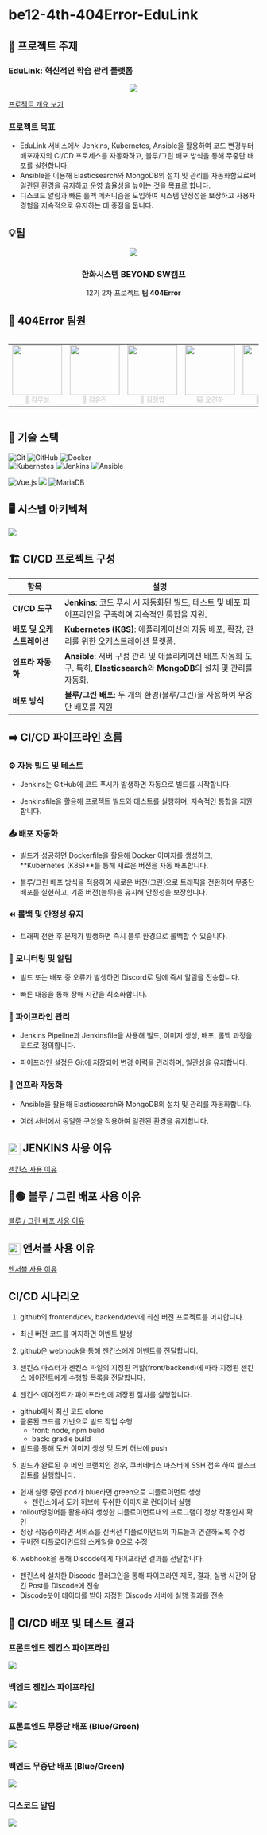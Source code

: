# be12-4th-404Error-EduLink



## 📌 프로젝트 주제 
### EduLink: 혁신적인 학습 관리 플랫폼
<div align="center">
    <img src="./images/readme_img/service.png" /> <br>
</div>

[프로젝트 개요 보기](https://github.com/beyond-sw-camp/be12-4th-404Error-EduLink/wiki/1.-%ED%94%84%EB%A1%9C%EC%A0%9D%ED%8A%B8-%EA%B0%9C%EC%9A%94)

### 프로젝트 목표
- EduLink 서비스에서 Jenkins, Kubernetes, Ansible을 활용하여 코드 변경부터 배포까지의 CI/CD 프로세스를 자동화하고, 블루/그린 배포 방식을 통해 무중단 배포를 실현합니다.
- Ansible을 이용해 Elasticsearch와 MongoDB의 설치 및 관리를 자동화함으로써 일관된 환경을 유지하고 운영 효율성을 높이는 것을 목표로 합니다.
- 디스코드 알림과 빠른 롤백 메커니즘을 도입하여 시스템 안정성을 보장하고 사용자 경험을 지속적으로 유지하는 데 중점을 둡니다.

## 💡팀

<div align=center>
  <img src="./images/readme_img/team.png" /> <br>
    <h3>한화시스템 BEYOND SW캠프 </h3>
    <p>12기 2차 프로젝트 <strong>팀 404Error</strong></p>
</div>



## 🤚 404Error 팀원
<div style="display: flex; justify-content: center;">
  <table  align="center">
    <tbody>
      <tr>
        <td align="center"><a href="https://github.com/museongkim0" style="text-decoration: none; color: lightgray;"><img src="./images/팀원소개/ms.jpg" width="100px;" height="100px;" background-size="cover;" alt=""/><br /><sub><b> 🐯 김무성</b></sub></a><br /></td>
        <td align="center"><a href="https://github.com/kuj7882" style="text-decoration: none; color: lightgray;"><img src="./images/팀원소개/yj.jpg" width="100px;"  alt=""/><br /><sub><b> 🐶 김유진</b></sub></a><br /></td>
        <td align="center"><a href="https://github.com/GoodLeaf" style="text-decoration: none; color: lightgray;"><img src="./images/팀원소개/jy.png" width="100px;" height="100px;" alt=""/><br /><sub><b> 🐺 김정엽</b></sub></a><br /></td>
        <td align="center"><a href="https://github.com/gunha0405" style="text-decoration: none; color: lightgray;"><img src="./images/팀원소개/gh.jpg" width="100px;" alt=""/><br /><sub><b> 🐱 오건하</b></sub></a><br /></td>
        <td align="center"><a href="https://github.com/leewoojin12" style="text-decoration: none; color: lightgray;"><img src="./images/팀원소개/wj.jpg" width="100px;" alt=""/><br /><sub><b> 🦁 이우진</b></sub></a><br /></td>
      </tr>
    </tbody>
  </table>
</div>

## 🔧 기술 스택


![Git](https://img.shields.io/badge/git-%23F05033.svg?style=for-the-badge&logo=git&logoColor=white) 
![GitHub](https://img.shields.io/badge/github-%23121011.svg?style=for-the-badge&logo=github&logoColor=white)
![Docker](https://img.shields.io/badge/docker-%230db7ed.svg?style=for-the-badge&logo=docker&logoColor=white)<br>
![Kubernetes](https://img.shields.io/badge/kubernetes-%23326ce5.svg?style=for-the-badge&logo=kubernetes&logoColor=white)
![Jenkins](https://img.shields.io/badge/jenkins-%23d24939.svg?style=for-the-badge&logo=jenkins&logoColor=white)
![Ansible](https://img.shields.io/badge/ansible-%231a1918.svg?style=for-the-badge&logo=ansible&logoColor=white)


![Vue.js](https://img.shields.io/badge/vue.js-%2335495e.svg?style=for-the-badge&logo=vuedotjs&logoColor=%234FC08D) 
![](https://img.shields.io/badge/Spring%20Boot-6DB33F?style=for-the-badge&logo=Spring-Boot&logoColor=white) 
![MariaDB](https://img.shields.io/badge/MariaDB-003545?style=for-the-badge&logo=mariadb&logoColor=white) 

## 🖥️ 시스템 아키텍쳐

<img src="./images/image.png"/>

## 🏗️ CI/CD 프로젝트 구성



| **항목**                | **설명**                                                                                             |
|------------------------|-----------------------------------------------------------------------------------------------------|
| **CI/CD 도구**           | **Jenkins**: 코드 푸시 시 자동화된 빌드, 테스트 및 배포 파이프라인을 구축하여 지속적인 통합을 지원.    |
| **배포 및 오케스트레이션** | **Kubernetes (K8S)**: 애플리케이션의 자동 배포, 확장, 관리를 위한 오케스트레이션 플랫폼.             |
| **인프라 자동화**         | **Ansible**: 서버 구성 관리 및 애플리케이션 배포 자동화 도구. 특히, **Elasticsearch**와 **MongoDB**의 설치 및 관리를 자동화. |
| **배포 방식**            | **블루/그린 배포**: 두 개의 환경(블루/그린)을 사용하여 무중단 배포를 지원 |

## ➡️ CI/CD 파이프라인 흐름
### ⚙️ 자동 빌드 및 테스트
- Jenkins는 GitHub에 코드 푸시가 발생하면 자동으로 빌드를 시작합니다.

- Jenkinsfile을 활용해 프로젝트 빌드와 테스트를 실행하며, 지속적인 통합을 지원합니다.

### 📤 배포 자동화
- 빌드가 성공하면 Dockerfile을 활용해 Docker 이미지를 생성하고, **Kubernetes (K8S)**를 통해 새로운 버전을 자동 배포합니다.

- 블루/그린 배포 방식을 적용하여 새로운 버전(그린)으로 트래픽을 전환하며 무중단 배포를 실현하고, 기존 버전(블루)을 유지해 안정성을 보장합니다.

### ⏪ 롤백 및 안정성 유지
- 트래픽 전환 후 문제가 발생하면 즉시 블루 환경으로 롤백할 수 있습니다.
<!-- - Jenkins와 Kubernetes의 모니터링 기능을 통해 배포 상태를 실시간으로 점검하며, 시스템 안정성을 유지합니다. -->

### 📢 모니터링 및 알림
- 빌드 또는 배포 중 오류가 발생하면 Discord로 팀에 즉시 알림을 전송합니다.

- 빠른 대응을 통해 장애 시간을 최소화합니다.

### 📜 파이프라인 관리
- Jenkins Pipeline과 Jenkinsfile을 사용해 빌드, 이미지 생성, 배포, 롤백 과정을 코드로 정의합니다.

- 파이프라인 설정은 Git에 저장되어 변경 이력을 관리하며, 일관성을 유지합니다.

### 🤖 인프라 자동화
- Ansible을 활용해 Elasticsearch와 MongoDB의 설치 및 관리를 자동화합니다.

- 여러 서버에서 동일한 구성을 적용하여 일관된 환경을 유지합니다.

<!-- 1. **Jenkins**: 코드 변경 시 자동으로 빌드, 테스트, 배포를 실행합니다.

2. 빌드 성공 후 **Kubernetes (K8S)**를 통해 새로운 버전을 자동으로 배포하며, **블루/그린 배포** 방식으로 배포됩니다.
   - 새로운 버전(그린) 환경으로 트래픽을 전환하여 무중단 배포를 보장합니다.
   - 트래픽 전환 후 문제가 발생하면 블루 환경으로 롤백할 수 있습니다.
3. **Ansible**을 사용하여 **Elasticsearch** 및 **MongoDB**의 설치 및 관리를 자동화하여 일관된 환경을 유지합니다.
4. 배포 후 **Jenkins**와 **K8S**의 모니터링을 통해 상태를 점검하고, 문제가 발생하면 즉시 롤백하여 시스템 안정성을 유지합니다. -->

<!-- ## <img src="https://velog.velcdn.com/images/sdsd0908/post/4d17812f-6a91-4350-a4d9-de94f16649f9/image.png" width="60" height="60"/> Jenkins 활용 전략


#### 1) 자동 빌드 및 테스트
- **Jenkins**는 GitHub에 코드 푸시 시 자동으로 빌드를 시작하고, **YAML**을 이용해 프로젝트를 빌드합니다

#### 2) 배포 자동화
- 빌드 성공 후, **Docker** 이미지를 생성하고 **Kubernetes**에 자동 배포합니다.
- **블루/그린 배포** 방식으로 무중단 배포를 구현하며, 문제 발생 시 빠르게 롤백 가능합니다.

#### 3) 모니터링 및 알림
- 빌드/배포 중 오류 발생 시 **Discord**로 알림을 팀에게 즉시 연락합니다.

#### 4) Jenkins 파이프라인
- **Jenkins Pipeline**을 사용하여 빌드, 이미지 생성, 배포, 롤백을 코드로 관리합니다.

#### 5) Jenkisfile
- **Jenkinsfile**을 사용하여 CI/CD Pipeline을 코드로 관리하고, 변경 사항을 Git에 저장합니다다 -->

## <img src="https://simpleicons.org/icons/jenkins.svg" width="24" height="24" style="vertical-align: middle;"/> JENKINS 사용 이유
<a href="https://github.com/beyond-sw-camp/be12-4th-404Error-EduLink/wiki/2.-%EC%A0%A0%ED%82%A8%EC%8A%A4-%EC%82%AC%EC%9A%A9-%EC%9D%B4%EC%9C%A0">젠킨스 사용 이유</a>

## 🔵🟢 블루 / 그린 배포 사용 이유
<a href="https://github.com/beyond-sw-camp/be12-4th-404Error-EduLink/wiki/3.-%EB%B8%94%EB%A3%A8-%EA%B7%B8%EB%A6%B0-%EB%B0%B0%ED%8F%AC-%EC%82%AC%EC%9A%A9-%EC%9D%B4%EC%9C%A0">블루 / 그린 배포 사용 이유</a>

## <img src="https://simpleicons.org/icons/ansible.svg" width="24" height="24" style="vertical-align: middle;"/> 앤서블 사용 이유
<a href="https://github.com/beyond-sw-camp/be12-4th-404Error-EduLink/wiki/4.-%EC%95%A4%EC%84%9C%EB%B8%94-%EC%82%AC%EC%9A%A9-%EC%9D%B4%EC%9C%A0">앤서블 사용 이유</a>


## CI/CD 시나리오

1. github의 frontend/dev, backend/dev에 최신 버전 프로젝트를 머지합니다.

- 최신 버전 코드를 머지하면 이벤트 발생

2. github은 webhook을 통해 젠킨스에게 이벤트를 전달합니다.

3. 젠킨스 마스터가 젠킨스 파일의 지정된 역할(front/backend)에 따라 지정된 젠킨스 에이전트에게 수행할 목록을 전달합니다.

4. 젠킨스 에이전트가 파이프라인에 저장된 절차를 실행합니다.

- github에서 최신 코드 clone
- 클론된 코드를 기반으로 빌드 작업 수행
   - front: node, npm bulid
   - back: gradle build
- 빌드를 통해 도커 이미지 생성 및 도커 허브에 push

5. 빌드가 완료된 후 메인 브랜치인 경우, 쿠버네티스 마스터에 SSH 접속 하여 쉘스크립트를 실행합니다.

- 현재 실행 중인 pod가 blue라면 green으로 디플로이먼트 생성
   - 젠킨스에서 도커 허브에 푸쉬한 이미지로 컨테이너 실행
- rollout명령어를 활용하여 생성한 디플로이먼트내의 프로그램이 정상 작동인지 확인
- 정상 작동중이라면 서비스를 신버전 디플로이먼트의 파드들과 연결하도록 수정
- 구버전 디플로이먼트의 스케일을 0으로 수정

6. webhook을 통해 Discode에게 파이프라인 결과를 전달합니다.

- 젠킨스에 설치한 Discode 플러그인을 통해 파이프라인 제목, 결과, 실행 시간이 담긴 Post를 Discode에 전송
- Discode봇이 데이터를 받아 지정한 Discode 서버에 실행 결과를 전송


## 🔎 CI/CD 배포 및 테스트 결과

### 프론트엔드 젠킨스 파이프라인
<img src="./images/readme_img/frontend_bluegreen.gif" />

### 백엔드 젠킨스 파이프라인
<img src="./images/readme_img/backend_bluegreen.gif" />

### 프론트엔드 무중단 배포 (Blue/Green)
<img src="./images/readme_img/backend_bluegreen.gif" />

### 백엔드 무중단 배포 (Blue/Green)
<img src="./images/readme_img/backend_bluegreen.gif" />

### 디스코드 알림
<img src="./images/readme_img/backend_bluegreen.gif" />